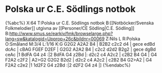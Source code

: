 # Polska ur C.E. Södlings notbok

{%abc%}
X:64
T:Polska ur C.E. Södlings notbok
B:[[Notböcker/Svenska Folkmelodier]] utgivna av [[Personer/CE Södling|C.E. Södling]]
B:http://www.smus.se/earkiv/fmk/browselarge.php?lang=sw&katalogid=Upprop+26c&bildnr=00069
Z:Nils L
R:Polska
O:Småland
M:3/4
L:1/16
K:G
G2G2 A2A2 B4 | B2B2 c2c2 d4 | gece edBd dcAc | cBAG FGEF D2EF |
G2G2 A2A2 B4 | c2c2 d2d2 B2g2 | gece dgBd ceAc |1 BdFA G4 z4 :|2
BdFA G4 z2Bd |: d2c2 c4 A2c2 | c2B2 B4 G4 | G4 F2A2 c2F2 | A2>G2 G2G2 B2d2 | 
d2c2 c4 A2c2 | c2B2 B4 G2>A2 | G4 F2A2 c2e2 |1 1d2F2 G4 z2Bd :|2 d2F2 G4 z4 |]
{%endabc%}
